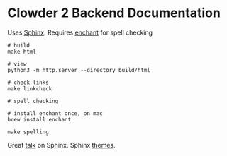 Clowder 2 Backend Documentation
===

Uses [Sphinx](https://www.sphinx-doc.org). Requires [enchant](https://pyenchant.github.io/pyenchant/install.html) for spell checking

```shell
# build
make html

# view
python3 -m http.server --directory build/html

# check links
make linkcheck

# spell checking 

# install enchant once, on mac
brew install enchant

make spelling
```

Great [talk](https://www.youtube.com/watch?v=0ROZRNZkPS8) on Sphinx.
Sphinx [themes](https://sphinx-themes.org/).
